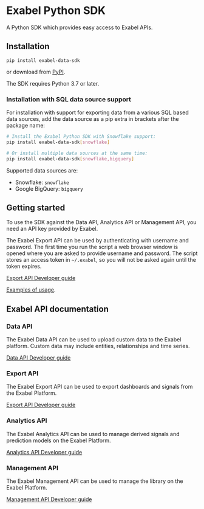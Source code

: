 # Exabel Python SDK

A Python SDK which provides easy access to Exabel APIs.

## Installation

```
pip install exabel-data-sdk
```

or download from [PyPI](https://pypi.org/project/exabel-data-sdk/).

The SDK requires Python 3.7 or later.

### Installation with SQL data source support

For installation with support for exporting data from a various SQL based data sources, add the data source as a pip extra in brackets after the package name:

```sh
# Install the Exabel Python SDK with Snowflake support:
pip install exabel-data-sdk[snowflake]

# Or install multiple data sources at the same time:
pip install exabel-data-sdk[snowflake,bigquery]
```

Supported data sources are:
* Snowflake: `snowflake`
* Google BigQuery: `bigquery`

## Getting started

To use the SDK against the Data API, Analytics API or Management API, you need an API key provided by Exabel.

The Exabel Export API can be used by authenticating with username and password.
The first time you run the script a web browser window is opened where you are asked to provide username and password. The script stores an access token in ``~/.exabel``, so you will not be asked again
until the token expires.

[Export API Developer guide](https://help.exabel.com/docs/exporting-via-exabel-sdk)

[Examples of usage](https://github.com/Exabel/python-sdk/tree/main/exabel_data_sdk/examples).

## Exabel API documentation

### Data API
The Exabel Data API can be used to upload custom data to the Exabel platform. Custom data may include entities, relationships and time series.

[Data API Developer guide](https://help.exabel.com/docs/data-api)

### Export API
The Exabel Export API can be used to export dashboards and signals from the Exabel Platform.

[Export API Developer guide](https://help.exabel.com/docs/exporting-via-exabel-sdk)

### Analytics API
The Exabel Analytics API can be used to manage derived signals and prediction models on the Exabel Platform.

[Analytics API Developer guide](https://help.exabel.com/docs/analytics-api)

### Management API
The Exabel Management API can be used to manage the library on the Exabel Platform.

[Management API Developer guide](https://help.exabel.com/docs/management-api)
